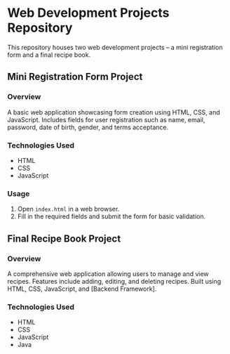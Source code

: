 # Web Development Projects Repository

This repository houses two web development projects – a mini registration form and a final recipe book.

## Mini Registration Form Project

### Overview

A basic web application showcasing form creation using HTML, CSS, and JavaScript. Includes fields for user registration such as name, email, password, date of birth, gender, and terms acceptance.

### Technologies Used

- HTML
- CSS
- JavaScript

### Usage

1. Open `index.html` in a web browser.
2. Fill in the required fields and submit the form for basic validation.

## Final Recipe Book Project

### Overview

A comprehensive web application allowing users to manage and view recipes. Features include adding, editing, and deleting recipes. Built using HTML, CSS, JavaScript, and [Backend Framework].

### Technologies Used

- HTML
- CSS
- JavaScript
- Java


